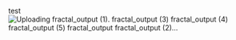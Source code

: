 test
![Uploading fractal_output (1).
![fractal_output (3)](https://github.com/yojablao/my_fractol/assets/111790283/45520c4d-fb36-4ff8-86a1-6000ed182145)
![fractal_output (4)](https://github.com/yojablao/my_fractol/assets/111790283/7a4faf4a-60b8-4dc4-9185-1dc1c094b711)
![fractal_output (5)](https://github.com/yojablao/my_fractol/assets/111790283/fbdf84b1-b503-420b-9dc0-e5b45cb83892)
![fractal_output](https://github.com/yojablao/my_fractol/assets/111790283/480fc814-3554-4877-b1a3-917a21178372)
![fractal_output (2)](https://github.com/yojablao/my_fractol/assets/111790283/6bfeb6e9-8ea8-44fe-81e2-cf9362d5d106)…]()
